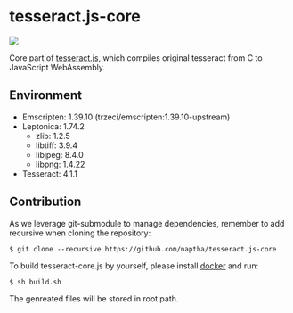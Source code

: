 tesseract.js-core
=================

![](https://raw.githubusercontent.com/jeromewu/tesseract.js-core/master/assets/images/tesseract.js-core.png)

Core part of [tesseract.js](https://github.com/naptha/tesseract.js), which compiles original tesseract from C to JavaScript WebAssembly.

## Environment

- Emscripten: 1.39.10 (trzeci/emscripten:1.39.10-upstream)
- Leptonica: 1.74.2
  - zlib: 1.2.5
  - libtiff: 3.9.4
  - libjpeg: 8.4.0
  - libpng: 1.4.22
- Tesseract: 4.1.1

## Contribution

As we leverage git-submodule to manage dependencies, remember to add recursive when cloning the repository:

```
$ git clone --recursive https://github.com/naptha/tesseract.js-core
```

To build tesseract-core.js by yourself, please install [docker](https://www.docker.com/) and run:

```
$ sh build.sh
```

The genreated files will be stored in root path.
